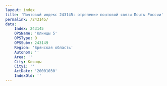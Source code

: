 ```yaml
---
layout: index
title: 'Почтовый индекс 243145: отделение почтовой связи Почты России'
permalink: /243145/
data:
    Index: 243145
    OPSName: 'Клинцы 5'
    OPSType: О
    OPSSubm: 243149
    Region: 'Брянская область'
    Autonom: ''
    Area: ''
    City: Клинцы
    City1: ''
    ActDate: '20001030'
    IndexOld: ''
---
```


